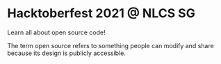 # Hacktoberfest 2021 @ NLCS SG

Learn all about open source code! 

The term open source refers to something people can modify and share because its design is publicly accessible.
